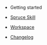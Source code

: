 - Getting started

- [Spruce Skill](spruce-skill/)

- [Workspace](workspace.md)

- [Changelog](CHANGELOG.md)
